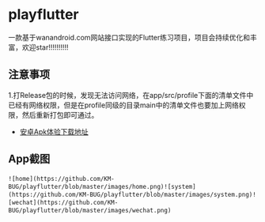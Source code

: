 # playflutter

一款基于wanandroid.com网站接口实现的Flutter练习项目，项目会持续优化和丰富，欢迎star!!!!!!!!!!

## 注意事项
1.打Release包的时候，发现无法访问网络，在app/src/profile下面的清单文件中已经有网络权限，但是在profile同级的目录main中的清单文件也要加上网络权限，然后重新打包即可通过。

- [安卓Apk体验下载地址](https://github.com/KM-BUG/playflutter/blob/master/android/app-release.apk)

## App截图
    ![home](https://github.com/KM-BUG/playflutter/blob/master/images/home.png)![system](https://github.com/KM-BUG/playflutter/blob/master/images/system.png)![wechat](https://github.com/KM-BUG/playflutter/blob/master/images/wechat.png)